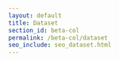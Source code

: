 ```yaml
---
layout: default
title: Dataset
section_id: beta-col
permalink: /beta-col/dataset
seo_include: seo_dataset.html
---
```


<div class="row" style="background: white; margin-top: 20px; margin-bottom: 60px">
  <div id="dataset"></div>
</div>
  <script>
      'use strict';

const e = React.createElement;

class PublicTaxon extends React.Component {

    render() {
     
  
      return e(
        ColBrowser.Dataset,
        { catalogueKey: '{{ site.react_base.datasetKey }}' , pathToTree: '{{ site.react_base.pathToTree }}', auth: '{{ site.react_base.auth }}', pathToSearch: '{{ site.react_base.pathToSearch }}', pageTitleTemplate: 'COL | __dataset__'}
      );
    }
  }

const domContainer = document.querySelector('#dataset');
ReactDOM.render(e(PublicTaxon), domContainer);
  </script>